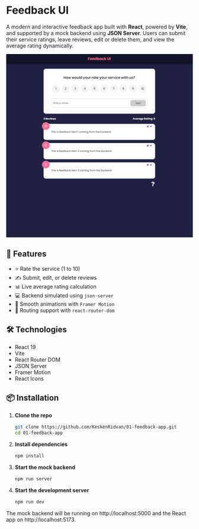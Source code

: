 # Feedback UI

A modern and interactive feedback app built with **React**, powered by **Vite**, and supported by a mock backend using **JSON Server**. Users can submit their service ratings, leave reviews, edit or delete them, and view the average rating dynamically.

![App Demo](./src/assets/feedback-app.gif)

## 🚀 Features

- ⭐ Rate the service (1 to 10)
- ✍️ Submit, edit, or delete reviews
- 📊 Live average rating calculation
- 💻 Backend simulated using `json-server`
- 🎨 Smooth animations with `Framer Motion`
- 🔁 Routing support with `react-router-dom`

## 🛠️ Technologies

- React 19
- Vite
- React Router DOM
- JSON Server
- Framer Motion
- React Icons

## 📦 Installation

1. **Clone the repo**

   ```bash
   git clone https://github.com/KeskenRidvan/01-feedback-app.git
   cd 01-feedback-app
   ```

2. **Install dependencies**

   ```bash
   npm install
   ```

3. **Start the mock backend**

   ```bash
   npm run server
   ```

4. **Start the development server**
   ```bash
   npm run dev
   ```

The mock backend will be running on http://localhost:5000 and the React app on http://localhost:5173.
